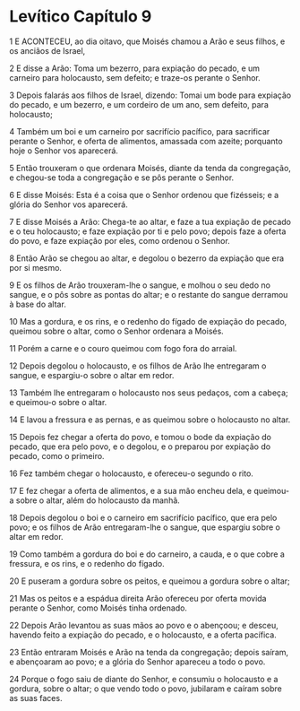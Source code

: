# Levítico Capítulo 9

1	E ACONTECEU, ao dia oitavo, que Moisés chamou a Arão e seus filhos, e os anciãos de Israel,

2	E disse a Arão: Toma um bezerro, para expiação do pecado, e um carneiro para holocausto, sem defeito; e traze-os perante o Senhor.

3	Depois falarás aos filhos de Israel, dizendo: Tomai um bode para expiação do pecado, e um bezerro, e um cordeiro de um ano, sem defeito, para holocausto;

4	Também um boi e um carneiro por sacrifício pacífico, para sacrificar perante o Senhor, e oferta de alimentos, amassada com azeite; porquanto hoje o Senhor vos aparecerá.

5	Então trouxeram o que ordenara Moisés, diante da tenda da congregação, e chegou-se toda a congregação e se pôs perante o Senhor.

6	E disse Moisés: Esta é a coisa que o Senhor ordenou que fizésseis; e a glória do Senhor vos aparecerá.

7	E disse Moisés a Arão: Chega-te ao altar, e faze a tua expiação de pecado e o teu holocausto; e faze expiação por ti e pelo povo; depois faze a oferta do povo, e faze expiação por eles, como ordenou o Senhor.

8	Então Arão se chegou ao altar, e degolou o bezerro da expiação que era por si mesmo.

9	E os filhos de Arão trouxeram-lhe o sangue, e molhou o seu dedo no sangue, e o pôs sobre as pontas do altar; e o restante do sangue derramou à base do altar.

10	Mas a gordura, e os rins, e o redenho do fígado de expiação do pecado, queimou sobre o altar, como o Senhor ordenara a Moisés.

11	Porém a carne e o couro queimou com fogo fora do arraial.

12	Depois degolou o holocausto, e os filhos de Arão lhe entregaram o sangue, e espargiu-o sobre o altar em redor.

13	Também lhe entregaram o holocausto nos seus pedaços, com a cabeça; e queimou-o sobre o altar.

14	E lavou a fressura e as pernas, e as queimou sobre o holocausto no altar.

15	Depois fez chegar a oferta do povo, e tomou o bode da expiação do pecado, que era pelo povo, e o degolou, e o preparou por expiação do pecado, como o primeiro.

16	Fez também chegar o holocausto, e ofereceu-o segundo o rito.

17	E fez chegar a oferta de alimentos, e a sua mão encheu dela, e queimou-a sobre o altar, além do holocausto da manhã.

18	Depois degolou o boi e o carneiro em sacrifício pacífico, que era pelo povo; e os filhos de Arão entregaram-lhe o sangue, que espargiu sobre o altar em redor.

19	Como também a gordura do boi e do carneiro, a cauda, e o que cobre a fressura, e os rins, e o redenho do fígado.

20	E puseram a gordura sobre os peitos, e queimou a gordura sobre o altar;

21	Mas os peitos e a espádua direita Arão ofereceu por oferta movida perante o Senhor, como Moisés tinha ordenado.

22	Depois Arão levantou as suas mãos ao povo e o abençoou; e desceu, havendo feito a expiação do pecado, e o holocausto, e a oferta pacífica.

23	Então entraram Moisés e Arão na tenda da congregação; depois saíram, e abençoaram ao povo; e a glória do Senhor apareceu a todo o povo.

24	Porque o fogo saiu de diante do Senhor, e consumiu o holocausto e a gordura, sobre o altar; o que vendo todo o povo, jubilaram e caíram sobre as suas faces.

